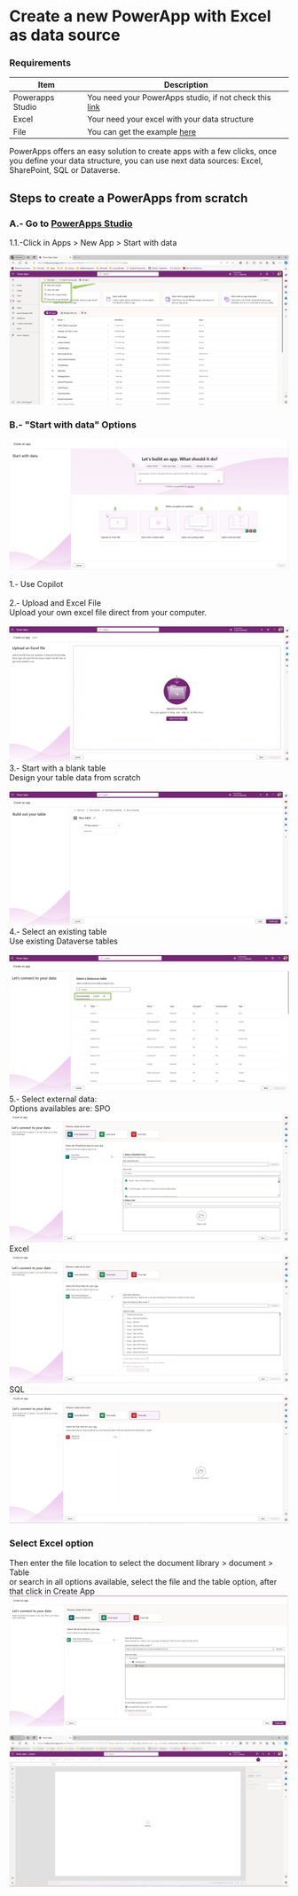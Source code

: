 # Create a new PowerApp with Excel as data source

### Requirements
| Item   | Description |
| ------ | ------ |
| Powerapps Studio | You need your PowerApps studio, if not check this [link](https://google.com) |
| Excel  | Your need your excel with your data structure|
| File  | You can get the example [here](https://github.com/felixbons/PowerPlatform/blob/main/PowerApps/assets/files/Topic%201/Inventory.xlsx) |

PowerApps offers an easy solution to create apps with a few clicks, once you define your data structure, you can use next data sources: Excel, SharePoint, SQL or Dataverse.

## Steps to create a PowerApps from scratch

### A.- Go to [PowerApps Studio](https://make.powerapps.com/)
1.1.-Click in Apps > New App > Start with data

![Step 1](/PowerApps/assets/Topic_1_CreateAnAppWithSource/NewAppHomePage.png)

### B.- "Start with data" Options

![Step 2](/PowerApps/assets/Topic_1_CreateAnAppWithSource/SelectSource.png)

1.- Use Copilot \
\
2.- Upload and Excel File\
    Upload your own excel file direct from your computer.\
    \
    ![Step 3](/PowerApps/assets/Topic_1_CreateAnAppWithSource/UploadFile.png)
3.- Start with a blank table\
    Design your table data from scratch\
    \
    ![Step 4](/PowerApps/assets/Topic_1_CreateAnAppWithSource/BuildOutYourTable.png)
4.- Select an existing table\
    Use existing Dataverse tables \
    \
    ![Step 5](/PowerApps/assets/Topic_1_CreateAnAppWithSource/SelectExistingTable.png)
5.- Select external data:\
    Options availables are:
    SPO\
    ![Step 7](/PowerApps/assets/Topic_1_CreateAnAppWithSource/ConnectFromSPO.png)
    Excel\
    ![Step 8](/PowerApps/assets/Topic_1_CreateAnAppWithSource/ConnectFromExcel.png)
    SQL
    ![Step 9](/PowerApps/assets/Topic_1_CreateAnAppWithSource/ConnectFromSQL.png)
### Select Excel option
Then enter the file location to select the document library > document > Table\
or search in all options available, select the file and the table option, after that click in Create App\
![Step 10](/PowerApps/assets/Topic_1_CreateAnAppWithSource/CreateanExcelApp.png)

![Step 11](/PowerApps/assets/Topic_1_CreateAnAppWithSource/CreatingAutomaticPowerApp.png)









